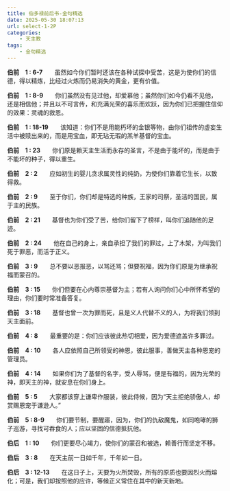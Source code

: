 ```yaml
---
title: 伯多禄前后书-金句精选
date: 2025-05-30 18:07:13
url: select-1-2P
categories: 
    - 天主教
tags:
    - 金句精选
---
```


**伯前&emsp;1&nbsp;:&nbsp;6-7**&emsp;&emsp;虽然如今你们暂时还该在各种试探中受苦，这是为使你们的信德，得以精炼，比经过火炼而仍易消失的黄金，更有价值。

**伯前&emsp;1&nbsp;:&nbsp;8-9**&emsp;&emsp;你们虽然没有见过他，却爱慕他；虽然你们如今仍看不见他，还是相信他；并且以不可言传，和充满光荣的喜乐而欢跃，因为你们已把握住信仰的效果：灵魂的救恩。

**伯前&emsp;1&nbsp;:&nbsp;18-19**&emsp;&emsp;该知道：你们不是用能朽坏的金银等物，由你们祖传的虚妄生活中被赎出来的，而是用宝血，即无玷无瑕的羔羊基督的宝血。

**伯前&emsp;1&nbsp;:&nbsp;23**&emsp;&emsp;你们原是赖天主生活而永存的圣言，不是由于能坏的，而是由于不能坏的种子，得以重生。

**伯前&emsp;2&nbsp;:&nbsp;2**&emsp;&emsp;应如初生的婴儿贪求属灵性的纯奶，为使你们靠着它生长，以致得救。
<!-- more -->
**伯前&emsp;2&nbsp;:&nbsp;9**&emsp;&emsp;至于你们，你们却是特选的种族，王家的司祭，圣洁的国民，属于主的民族。

**伯前&emsp;2&nbsp;:&nbsp;21**&emsp;&emsp;基督也为你们受了苦，给你们留下了榜样，叫你们追随他的足迹。

**伯前&emsp;2&nbsp;:&nbsp;24**&emsp;&emsp;他在自己的身上，亲自承担了我们的罪过，上了木架，为叫我们死于罪恶，而活于正义。

**伯前&emsp;3&nbsp;:&nbsp;9**&emsp;&emsp;总不要以恶报恶，以骂还骂；但要祝福，因为你们原是为继承祝福而蒙召的。

**伯前&emsp;3&nbsp;:&nbsp;15**&emsp;&emsp;你们但要在心内尊崇基督为主；若有人询问你们心中所怀希望的理由，你们要时常准备答复。

**伯前&emsp;3&nbsp;:&nbsp;18**&emsp;&emsp;基督也曾一次为罪而死，且是义人代替不义的人，为将我们领到天主面前。

**伯前&emsp;4&nbsp;:&nbsp;8**&emsp;&emsp;最重要的是：你们应该彼此热切相爱，因为爱德遮盖许多罪过。

**伯前&emsp;4&nbsp;:&nbsp;10**&emsp;&emsp;各人应依照自己所领受的神恩，彼此服事，善做天主各种恩宠的管理员。

**伯前&emsp;4&nbsp;:&nbsp;14**&emsp;&emsp;如果你们为了基督的名字，受人辱骂，便是有福的，因为光荣的神，即天主的神，就安息在你们身上。

**伯前&emsp;5&nbsp;:&nbsp;5**&emsp;&emsp;大家都该穿上谦卑作服装，彼此侍候，因为“天主拒绝骄傲人，却赏赐恩宠于谦逊人。”

**伯前&emsp;5&nbsp;:&nbsp;8-9**&emsp;&emsp;你们要节制，要醒寤，因为，你们的仇敌魔鬼，如同咆哮的狮子巡游，寻找可吞食的人；应以坚固的信德抵抗他。

**伯后&emsp;1&nbsp;:&nbsp;10**&emsp;&emsp;你们更要尽心竭力，使你们的蒙召和被选，赖善行而坚定不移。

**伯后&emsp;3&nbsp;:&nbsp;8**&emsp;&emsp;在天主前一日如千年，千年如一日。

**伯后&emsp;3&nbsp;:&nbsp;12-13**&emsp;&emsp;在这日子上，天要为火所焚毁，所有的原质也要因烈火而熔化；可是，我们却按照他的应许，等候正义常住在其中的新天新地。
